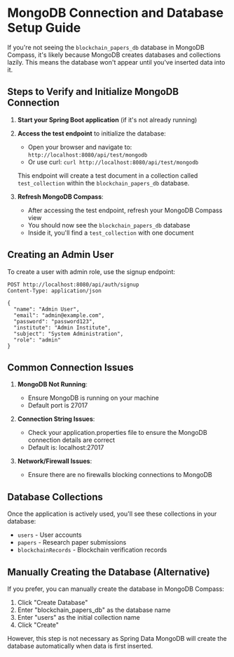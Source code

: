 # MongoDB Connection and Database Setup Guide

If you're not seeing the `blockchain_papers_db` database in MongoDB Compass, it's likely because MongoDB creates databases and collections lazily. This means the database won't appear until you've inserted data into it.

## Steps to Verify and Initialize MongoDB Connection

1. **Start your Spring Boot application** (if it's not already running)

2. **Access the test endpoint** to initialize the database:
   - Open your browser and navigate to: `http://localhost:8080/api/test/mongodb`
   - Or use curl: `curl http://localhost:8080/api/test/mongodb`

   This endpoint will create a test document in a collection called `test_collection` within the `blockchain_papers_db` database.

3. **Refresh MongoDB Compass**:
   - After accessing the test endpoint, refresh your MongoDB Compass view
   - You should now see the `blockchain_papers_db` database
   - Inside it, you'll find a `test_collection` with one document

## Creating an Admin User

To create a user with admin role, use the signup endpoint:

```
POST http://localhost:8080/api/auth/signup
Content-Type: application/json

{
  "name": "Admin User",
  "email": "admin@example.com",
  "password": "password123",
  "institute": "Admin Institute",
  "subject": "System Administration",
  "role": "admin"
}
```

## Common Connection Issues

1. **MongoDB Not Running**: 
   - Ensure MongoDB is running on your machine
   - Default port is 27017

2. **Connection String Issues**: 
   - Check your application.properties file to ensure the MongoDB connection details are correct
   - Default is: localhost:27017

3. **Network/Firewall Issues**:
   - Ensure there are no firewalls blocking connections to MongoDB

## Database Collections

Once the application is actively used, you'll see these collections in your database:
- `users` - User accounts
- `papers` - Research paper submissions
- `blockchainRecords` - Blockchain verification records

## Manually Creating the Database (Alternative)

If you prefer, you can manually create the database in MongoDB Compass:
1. Click "Create Database"
2. Enter "blockchain_papers_db" as the database name
3. Enter "users" as the initial collection name
4. Click "Create"

However, this step is not necessary as Spring Data MongoDB will create the database automatically when data is first inserted.